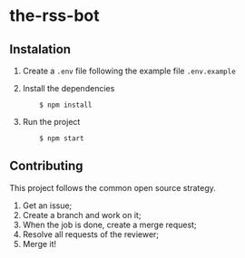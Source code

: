 # the-rss-bot

## Instalation

1. Create a `.env` file following the example file `.env.example`

2. Install the dependencies
    ```
        $ npm install
    ```

3. Run the project
    ```
        $ npm start
    ```

## Contributing

This project follows the common open source strategy.

1. Get an issue;
2. Create a branch and work on it;
3. When the job is done, create a merge request;
4. Resolve all requests of the reviewer;
5. Merge it!
